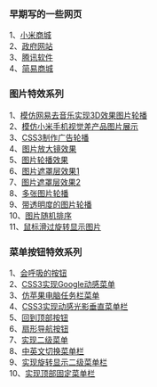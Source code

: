 
### 早期写的一些网页<br>
1、[小米商城](https://w1002l.github.io/myProject/website/miui_mall/index.html) <br>
2、[政府网站](https://w1002l.github.io/myProject/website/gov_cn/index.html) <br>
3、[腾讯软件](https://w1002l.github.io/myProject/website/tencent/index.html) <br>
4、[简易商城](https://w1002l.github.io/myProject/website/simple_mall/index.html) <br>




### 图片特效系列<br>
1、[模仿网易去音乐实现3D效果图片轮播](https://w1002l.github.io/myProject/Images/3DchangImg/index.html) <br>
2、[模仿小米手机视觉差产品图片展示](https://w1002l.github.io/myProject/Images/ablum/index.html)<br>
3、[CSS3制作广告轮播](https://w1002l.github.io/myProject/Images/adImages/index.html)<br>
4、[图片放大镜效果](https://w1002l.github.io/myProject/Images/bigIamge/index.html)<br>
5、[图片轮播效果](https://w1002l.github.io/myProject/Images/carousel/index.html)<br>
6、[图片遮罩层效果1](https://w1002l.github.io/myProject/Images/hoveInfo/index.html)<br>
7、[图片遮罩层效果2](https://w1002l.github.io/myProject/Images/hoverInfo/index.html)<br>
8、[多张图片轮播](https://w1002l.github.io/myProject/Images/imglistChange/index.html)<br>
9、[带透明度的图片轮播](https://w1002l.github.io/myProject/Images/opacityCarousel/index.html)<br>
10、[图片随机排序](https://w1002l.github.io/myProject/Images/randomImages/index.html)<br>
11、[鼠标滑过旋转显示图片](https://w1002l.github.io/myProject/Images/rotateImg/index.html)<br>
### 菜单按钮特效系列<br>
1、[会呼吸的按钮](https://w1002l.github.io/myProject/Menus/button/Breathbtn.html )<br>
2、[CSS3实现Google动感菜单](https://w1002l.github.io/myProject/Menus/googleMenu/index.html )<br>
3、[仿苹果电脑任务栏菜单](https://w1002l.github.io/myProject/Menus/iphone/仿苹果电脑任务栏菜单.html )<br>
4、[CSS3实现动感光影垂直菜单栏](https://w1002l.github.io/myProject/Menus/moveMenu/index.html )<br>
5、[回到顶部按钮](https://w1002l.github.io/myProject/Menus/scrollTop/index.html )<br>
6、[扇形导航按钮](https://w1002l.github.io/myProject/Menus/Sectornavigation/index.html )<br>
7、[实现二级菜单](https://w1002l.github.io/myProject/Menus/verticalSecondmenu/index.html )<br>
8、[中英文切换菜单栏](https://w1002l.github.io/myProject/Menus/language.html )<br>
9、[实现旋转显示二级菜单栏](https://w1002l.github.io/myProject/Menus/rotatemenu.html )<br>
10、[实现顶部固定菜单栏](https://w1002l.github.io/myProject/Menus/scrollTopMENU.html )<br>